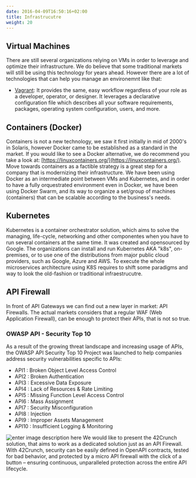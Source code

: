 ```yaml
---
date: 2016-04-09T16:50:16+02:00
title: Infrastrucutre
weight: 20
---
```


## Virtual Machines
There are still several organizations relying on VMs in order to leverage and optimize their infrastructure. We do believe that some traditional markets will still be using this technology for years ahead.  However there are a lot of technologies that can help you manage an environemnt like that: 

 - [Vagrant](https://www.vagrantup.com/): It provides the same, easy workflow regardless of your role as a developer, operator, or designer. It leverages a declarative configuration file which describes all your software requirements, packages, operating system configuration, users, and more.

## Containers (Docker)
Containers is not a new technology, we saw it first initially in mid of 2000's in Solaris, however Docker came to be established as a standard in the market. If you would like to see a Docker alternative, we do recommend you take a look at: [https://linuxcontainers.org/](https://linuxcontainers.org/).
Move towards containers as a factible strategy is a great step for a company that is modernizing their infrastructure. 
We have been using Docker as an intermediate point between VMs and Kubernetes, and in order to have a fully orquestrated environment even in Docker, we have been using Docker Swarm, and its way to organize a set/group of machines (containers) that can be scalable according to the business's needs. 

## Kubernetes 
Kubernetes is a container orchestrator solution, which aims to solve the managing, life-cycle, networking and other componentes when you have to run several containers at the same time. It was created and opensourced by Google.
The organizations can install and run Kubernetes AKA "k8s", on-premises, or to use one of the distributions from major public cloud providers, such as Google, Azure and AWS. 
To execute the whole microservices architecture using K8S requires to shift some paradigms and way to look the old-fashion or traditional infraestrucutre. 

## API Firewall
In front of API Gateways we can find out a new layer in market: API Firewalls. The actual markets considers that a regular WAF (Web Application Firewall), can be enough to protect their APIs, that is not so true. 

### OWASP API  - Security Top 10
As a result of the growing threat landscape and increasing usage of APIs, the OWASP API Security Top 10 Project was launched to help companies address security vulnerabilities specific to APIs: 
* API1 : Broken Object Level Access Control
* API2 : Broken Authentication
* API3 : Excessive Data Exposure
* API4 : Lack of Resources & Rate Limiting
* API5 : Missing Function Level Access Control
* API6 : Mass Assignment
* API7 : Security Misconfiguration
* API8 : Injection
* API9 : Improper Assets Management
* API10 : Insufficient Logging & Monitoring

![enter image description here](https://h3g3k7u7.stackpathcdn.com/wp-content/uploads/2020/02/logo_lighta-130x36.png)
We would like to present the 42Crunch solution, that aims to work as a dedicated solution just as an API Firewall. With 42Crunch, security can be easily defined in OpenAPI contracts, tested for bad behavior, and protected by a micro API firewall with the click of a button – ensuring continuous, unparalleled protection across the entire API lifecycle.

